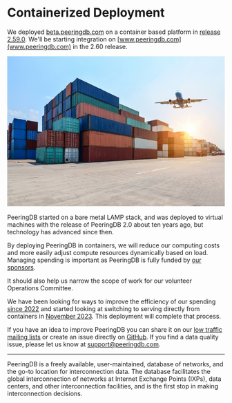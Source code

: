 # Containerized Deployment

We deployed [beta.peeringdb.com](beta.peeringdb.com) on a container based platform in [release 2.59.0](/release_notes/#release-2590). We'll be starting integration on [www.peeringdb.com](www.peeringdb.com) in the 2.60 release.

![Image by onlyyouqj on Freepik](images/industrial-port-container-yard.jpg)

PeeringDB started on a bare metal LAMP stack, and was deployed to virtual machines with the release of PeeringDB 2.0 about ten years ago, but technology has advanced since then.

By deploying PeeringDB in containers, we will reduce our computing costs and more easily adjust compute resources dynamically based on load. Managing spending is important as PeeringDB is fully funded by [our sponsors](https://www.peeringdb.com/sponsors). 

It should also help us narrow the scope of work for our volunteer Operations Committee.

We have been looking for ways to improve the efficiency of our spending [since 2022](https://github.com/peeringdb/peeringdb/issues/1225) and started looking at switching to serving directly from containers in [November 2023](https://github.com/peeringdb/peeringdb/issues/1466). This deployment will complete that process.

If you have an idea to improve PeeringDB you can share it on our [low traffic mailing lists](https://docs.peeringdb.com/#mailing-lists) or create an issue directly on [GitHub](https://github.com/peeringdb/peeringdb/issues/). If you find a data quality issue, please let us know at [support@peeringdb.com](mailto:support@peeringdb.com).

--- 

PeeringDB is a freely available, user-maintained, database of networks, and the go-to location for interconnection data. The database facilitates the global interconnection of networks at Internet Exchange Points (IXPs), data centers, and other interconnection facilities, and is the first stop in making interconnection decisions.
